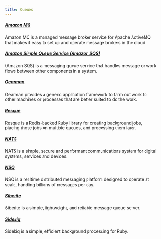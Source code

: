 ```yaml
---
title: Queues
---
```


##### [Amazon MQ](https://aws.amazon.com/amazon-mq/)

Amazon MQ is a managed message broker service for Apache ActiveMQ that makes it easy to set up and operate message brokers in the cloud.

##### [Amazon Simple Queue Service (Amazon SQS)](https://aws.amazon.com/sqs/)

(Amazon SQS) is a messaging queue service that handles message or work flows between other components in a system.

##### [Gearman](http://gearman.org/)

Gearman provides a generic application framework to farm out work to other machines or processes that are better suited to do the work.

##### [Resque](https://github.com/resque/resque)

Resque is a Redis-backed Ruby library for creating background jobs, placing those jobs on multiple
queues, and processing them later.

##### [NATS](https://nats.io/)

NATS is a simple, secure and performant communications system for digital systems, services and devices.

##### [NSQ](https://github.com/bitly/nsq)

NSQ is a realtime distributed messaging platform designed to operate at scale, handling billions of messages per day.

##### [Siberite](http://siberite.org/)

Siberite is a simple, lightweight, and reliable message queue server.

##### [Sidekiq](https://sidekiq.org/)

Sidekiq is a simple, efficient background processing for Ruby.